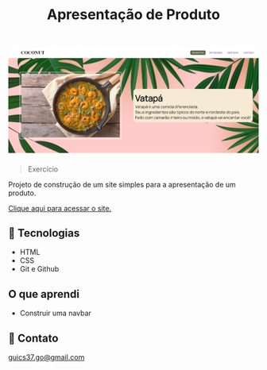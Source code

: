 <h1 align="center">Apresentação de Produto</h1>

<br>

<kbd>![preview](./github/preview.png)

>Exercício

Projeto de construção de um site simples para a apresentação de um produto. <br>

[Clique aqui para acessar o site.](https://scgui.github.io/Apresentacao-de-Produto/)

## 🔧 Tecnologias

- HTML
- CSS
- Git e Github

## O que aprendi

- Construir uma navbar

## 🔌 Contato

guics37.go@gmail.com
